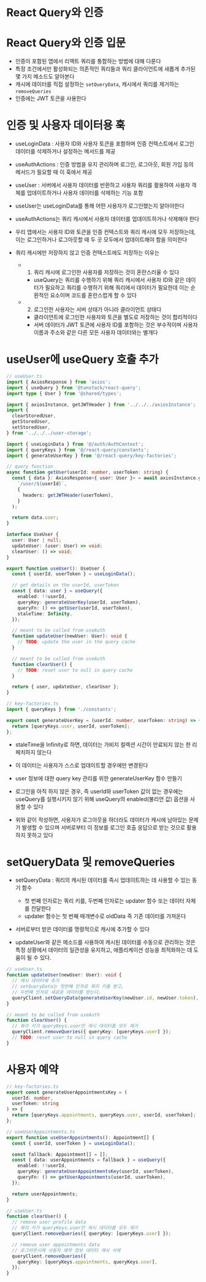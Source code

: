 # React Query와 인증

# React Query와 인증 입문

- 인증이 포함된 앱에서 리액트 쿼리를 통합하는 방법에 대해 다룬다
- 특정 조건에서만 활성화되는 의존적인 쿼리들과 쿼리 클라이언트에 새롭게 추가된 몇 가지 메소드도 알아본다
- 캐시에 데이터를 직접 설정하는 `setQueryData`, 캐시에서 쿼리를 제거하는 `removeQueries`
- 인증에는 JWT 토큰을 사용한다

# 인증 및 사용자 데이터용 훅

- useLoginData : 사용자 ID와 사용자 토큰을 포함하며 인증 컨텍스트에서 로그인 데이터를 삭제하거나 설정하는 메서드를 제공
- useAuthActions : 인증 방법을 유지 관리하며 로그인, 로그아웃, 회원 가입 등의 메서드가 필요할 때 이 훅에서 제공
- useUser : 서버에서 사용자 데이터를 반환하고 사용자 쿼리를 활용하여 사용자 객체를 업데이트하거나 사용자 데이터를 삭제하는 기능 포함

- useUser는 useLoginData를 통해 어떤 사용자가 로그인했는지 알아야한다
- useAuthActions는 쿼리 캐시에서 사용자 데이터를 업데이트하거나 삭제해야 한다

- 우리 앱에서는 사용자 ID와 토큰을 인증 컨텍스트와 쿼리 캐시에 모두 저장하는데, 이는 로그인하거나 로그아웃할 때 두 곳 모두에서 업데이트해야 함을 의미한다
- 쿼리 캐시에만 저장하지 않고 인증 컨텍스트에도 저장하는 이유는
  - 1. 쿼리 캐시에 로그인한 사용자를 저장하는 것이 혼란스러울 수 있다
    - useQuery는 쿼리를 수행하기 위해 쿼리 캐시에서 사용자 ID와 같은 데이터가 필요하고 쿼리를 수행하기 위해 쿼리에서 데이터가 필요한데 이는 순환적인 요소이며 코드를 혼란스럽게 할 수 있다
  - 2. 로그인한 사용자는 서버 상태가 아니라 클라이언트 상태다
    - 클라이언트에 로그인한 사용자와 토큰을 별도로 저장하는 것이 합리적이다
    - 서버 데이터가 JWT 토큰에 사용자 ID를 포함하는 것은 부수적이며 사용자 이름과 주소와 같은 다른 모든 사용자 데이터와는 별개다

# useUser에 useQuery 호출 추가

```ts
// useUser.ts
import { AxiosResponse } from 'axios';
import { useQuery } from '@tanstack/react-query';
import type { User } from '@shared/types';

import { axiosInstance, getJWTHeader } from '../../../axiosInstance';
import {
  clearStoredUser,
  getStoredUser,
  setStoredUser,
} from '../../../user-storage';

import { useLoginData } from '@/auth/AuthContext';
import { queryKeys } from '@/react-query/constants';
import { generateUserKey } from '@/react-query/key-factories';

// query function
async function getUser(userId: number, userToken: string) {
  const { data }: AxiosResponse<{ user: User }> = await axiosInstance.get(
    `/user/${userId}`,
    {
      headers: getJWTHeader(userToken),
    }
  );

  return data.user;
}

interface UseUser {
  user: User | null;
  updateUser: (user: User) => void;
  clearUser: () => void;
}

export function useUser(): UseUser {
  const { userId, userToken } = useLoginData();

  // get details on the userId, userToken
  const { data: user } = useQuery({
    enabled: !!userId,
    queryKey: generateUserKey(userId, userToken),
    queryFn: () => getUser(userId, userToken),
    staleTime: Infinity,
  });

  // meant to be called from useAuth
  function updateUser(newUser: User): void {
    // TODO: update the user in the query cache
  }

  // meant to be called from useAuth
  function clearUser() {
    // TODO: reset user to null in query cache
  }

  return { user, updateUser, clearUser };
}

// key-factories.ts
import { queryKeys } from './constants';

export const generateUserKey = (userId: number, userToken: string) => {
  return [queryKeys.user, userId, userToken];
};
```

- staleTime을 Infinity로 하면, 데이터는 가비지 컬렉션 시간이 만료되지 않는 한 리페치하지 않는다
- 이 데이터는 사용자가 스스로 업데이트할 경우에만 변경된다

- user 정보에 대한 query key 관리를 위한 generateUserKey 함수 만들기

- 로그인을 아직 하지 않은 경우, 즉 userId와 userToken 값이 없는 경우에는 useQuery를 실행시키지 않기 위해 useQuery의 enabled(불리언 값) 옵션을 사용할 수 있다

- 위와 같이 작성하면, 사용자가 로그아웃을 하더라도 데이터가 캐시에 남아있는 문제가 발생할 수 있으며 서버로부터 이 정보를 로그인 호출 응답으로 받는 것으로 활용하지 못하고 있다

# setQueryData 및 removeQueries

- setQueryData : 쿼리의 캐시된 데이터를 즉시 업데이트하는 데 사용할 수 있는 동기 함수

  - 첫 번째 인자로는 쿼리 키를, 두번째 인자로는 updater 함수 또는 데이터 자체를 전달한다
  - updater 함수는 첫 번째 매개변수로 oldData 즉 기존 데이터를 가져온다

- 서버로부터 받은 데이터를 명령적으로 캐시에 추가할 수 있다

- updateUser와 같은 메소드를 사용하여 캐시된 데이터를 수동으로 관리하는 것은 특정 상황에서 데이터의 일관성을 유지하고, 애플리케이션 성능을 최적화하는 데 도움이 될 수 있다.

```ts
// useUser.ts
function updateUser(newUser: User): void {
  // 캐시 데이터에 추가
  // setQueryData는 첫번째 인자로 쿼리 키를 받고,
  // 두번째 인자로 새로운 데이터를 받는다.
  queryClient.setQueryData(generateUserKey(newUser.id, newUser.token), newUser);
}

// meant to be called from useAuth
function clearUser() {
  // 쿼리 키가 queryKeys.user인 캐시 데이터를 모두 제거
  queryClient.removeQueries({ queryKey: [queryKeys.user] });
  // TODO: reset user to null in query cache
}
```

# 사용자 예약

```ts
// key-factories.ts
export const generateUserAppointmentsKey = (
  userId: number,
  userToken: string
) => {
  return [queryKeys.appointments, queryKeys.user, userId, userToken];
};

// useUserAppointments.ts
export function useUserAppointments(): Appointment[] {
  const { userId, userToken } = useLoginData();

  const fallback: Appointment[] = [];
  const { data: userAppointments = fallback } = useQuery({
    enabled: !!userId,
    queryKey: generateUserAppointmentsKey(userId, userToken),
    queryFn: () => getUserAppointments(userId, userToken),
  });

  return userAppointments;
}

// useUser.ts
function clearUser() {
  // remove user profile data
  // 쿼리 키가 queryKeys.user인 캐시 데이터를 모두 제거
  queryClient.removeQueries({ queryKey: [queryKeys.user] });

  // remove user appointments data
  // 로그아웃시에 사용자 예약 정보 데이터 캐시 삭제
  queryClient.removeQueries({
    queryKey: [queryKeys.appointments, queryKeys.user],
  });
}
```
